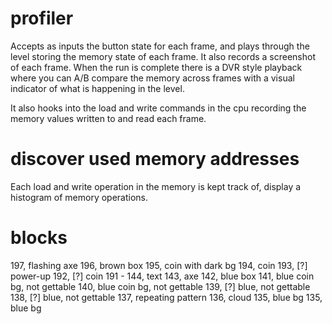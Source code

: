 # profiler
Accepts as inputs the button state for each frame, and plays through the level storing the memory state of each frame.  It also records a screenshot of each frame.  When the run is complete there is a DVR style playback where you can A/B compare the memory across frames with a visual indicator of what is happening in the level.

It also hooks into the load and write commands in the cpu recording the memory values written to and read each frame.

# discover used memory addresses
Each load and write operation in the memory is kept track of, display a histogram of memory operations.

# blocks
197, flashing axe
196, brown box
195, coin with dark bg
194, coin
193, [?] power-up
192, [?] coin
191 - 144, text
143, axe
142, blue box
141, blue coin bg, not gettable
140, blue coin bg, not gettable
139, [?] blue, not gettable
138, [?] blue, not gettable
137, repeating pattern
136, cloud
135, blue bg
135, blue bg
